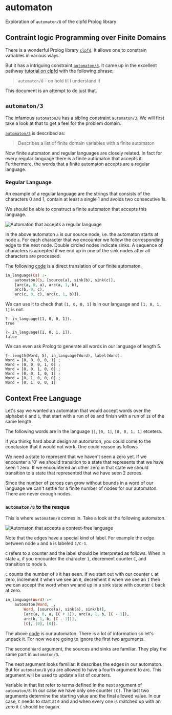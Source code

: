 # automaton
Exploration of `automaton/8` of the clpfd Prolog library

## Contraint logic Programming over Finite Domains 
There is a wonderful Prolog library [`clpfd`][clpfd]. It allows one to constrain variables in various ways.

But it has a intriguing constraint [`automaton/8`][automaton/8]. It came up in the excellent pathway [tutorial on clpfd][tutorial] with the following phrase:

> `automaton/8` - on hold til I understand it 

This document is an attempt to do just that.

## `automaton/3`
The infamous `automaton/8` has a sibling constraint `automaton/3`. We will first take a look at that to get a feel for the problem domain.

[`automaton/3`][automaton/3] is described as:

> Describes a list of finite domain variables with a finite automaton

Now finite automaton and regular languages are closely related. In fact for every regular language there is a finite automaton that accepts it. Furthermore, the words that a finite automaton accepts are a regular language.

### Regular Language
An example of a regular language are the strings that consists of the characters 0 and 1, contain at least a single 1 and avoids two consecutive 1s.

We should be able to construct a finite automaton that accepts this language.

![Automaton that accepts a regular language](http://fifth-postulate.nl/automaton/regular.svg)

In the above automaton `a` is our source node, i.e. the automaton starts at node `a`. For each character that we encounter we follow the corresponding edge to the next node. Double circled nodes indicate sinks. A sequence of characters is accepted if we end up in one of the sink nodes after all characters are processed.

The following [code][code:regular] is a direct translation of our finite automaton.

```prolog
in_language(Cs) :-
    automaton(Cs, [source(a), sink(b), sink(c)], 
    [arc(a, 0, a), arc(a, 1, b),
    arc(b, 0, c),
    arc(c, 0, c), arc(c, 1, b)]).
```

We can use it to check that `[1, 0, 0, 1]` is in our language and `[1, 0, 1, 1]` is not.

```plain
?- in_language([1, 0, 0, 1]).
true

?- in_language([1, 0, 1, 1]).
false
```

We can even ask Prolog to generate all words in our language of length 5.

```plain
?- length(Word, 5), in_language(Word), label(Word).
Word = [0, 0, 0, 0, 1] ;
Word = [0, 0, 0, 1, 0] ;
Word = [0, 0, 1, 0, 0] ;
Word = [0, 0, 1, 0, 1] ;
Word = [0, 1, 0, 0, 0] ;
Word = [0, 1, 0, 0, 1] 
```

## Context Free Language
Let's say we wanted an automaton that would accept words over the alphabet `0` and `1`, that start with a run of `0`s and finish with a run of `1`s of the same length.

The following words are in the language `[]`, `[0, 1]`, `[0, 0, 1, 1]` etcetera.

If you thinkg hard about design an automaton, you could come to the conclusion that it would not work. One could reason as follows

We need a state to represent that we haven't seen a zero yet. If we encounter a '0' we should transition to a state that represents that we have seen 1 zero. If we encountered an other zero in that state we should transition to a state that represented that we have seen 2 zeroes.

Since the number of zeroes can grow without bounds in a word of our language we can't settle for a finite number of nodes for our automaton. There are never enough nodes.

### `automaton/8` to the resque
This is where `automaton/8` comes in. Take a look at the following automaton.

![Automaton that accepts a context-free language](http://fifth-postulate.nl/automaton/context-free.svg)

Note that the edges have a special kind of label. For example the edge between node `a` and `b` is labeled `1/C-1`.

`C` refers to a counter and the label should be interpreted as follows. When in state `a`, if you encounter the character `1`, decrement counter `C`, and transition to node `b`.

`C` counts the number of `0` it has seen. If we start out with our counter `C` at zero, increment it when we see an `0`, decrement it when we see an `1` then we can accept the word when we and up in a sink state with counter `C` back at zero.

```prolog
in_language(Word) :-
    automaton(Word, _,
        Word, [source(a), sink(a), sink(b)], 
        [arc(a, 0, a, [C + 1]), arc(a, 1, b, [C - 1]),
        arc(b, 1, b, [C - 1])], 
        [C], [0], [0]).
```

The above [code][code:free] is our automaton. There is a lot of information so let's unpack it. For now we are going to ignore the first two arguments.

The second `Word` argument, the sources and sinks are familiar. They play the same part in `automaton/3`.

The next argument looks familiar. It describes the edges in our automaton. But for `automaton/8` you are allowed to have a fourth argument to arc. This argument will be used to update a list of counters.

Variable in that list refer to terms defined in the next argument of `automaton/8`. In our case we have only one counter `[C]`. The last two arguments determine the starting value and the final allowed value. In our case, `C` needs to start at `0` and and when every one is matched up with an zero it `C` should be `0`again.


[clpfd]: https://www.swi-prolog.org/pldoc/man?section=clpfd
[automaton/8]: https://www.swi-prolog.org/pldoc/doc_for?object=automaton/8
[automaton/3]: https://www.swi-prolog.org/pldoc/doc_for?object=automaton/3
[tutorial]: http://pathwayslms.com/swipltuts/clpfd/clpfd.html
[code:regular]: https://github.com/fifth-postulate/automaton/blob/master/prolog/regular.pl
[code:free]: https://github.com/fifth-postulate/automaton/blob/master/prolog/anbn.pl